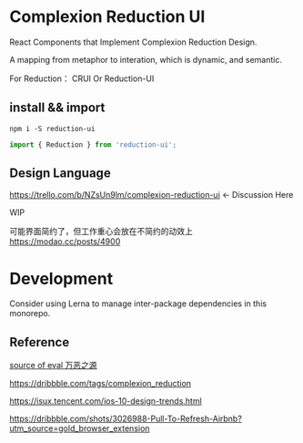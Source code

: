 # Complexion Reduction UI
React Components that Implement Complexion Reduction Design.  
  
A mapping from metaphor to interation, which is dynamic, and semantic.
  
For Reduction： CRUI Or Reduction-UI

## install && import

```shell
npm i -S reduction-ui
```

```javascript
import { Reduction } from 'reduction-ui';
```

## Design Language

https://trello.com/b/NZsUn9lm/complexion-reduction-ui <- Discussion Here

WIP
  
可能界面简约了，但工作重心会放在不简约的动效上 https://modao.cc/posts/4900

# Development

Consider using Lerna to manage inter-package dependencies in this monorepo.

## Reference

[source of eval 万恶之源](https://medium.com/swarm-nyc/complexion-reduction-a-new-trend-in-mobile-design-cef033a0b978#.6zmhrzkya)

https://dribbble.com/tags/complexion_reduction

https://isux.tencent.com/ios-10-design-trends.html

https://dribbble.com/shots/3026988-Pull-To-Refresh-Airbnb?utm_source=gold_browser_extension
